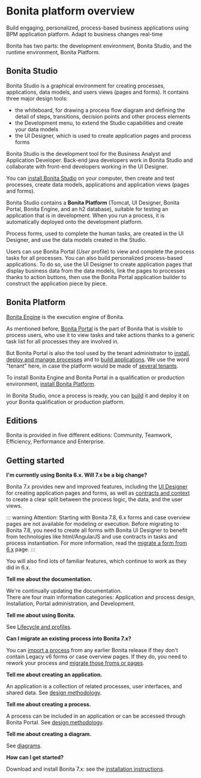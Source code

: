 # Bonita platform overview

Build engaging, personalized, process-based business applications using BPM application platform. Adapt to business changes real-time

Bonita has two parts: the development environment, Bonita Studio, and the runtime environment, Bonita Platform.

## Bonita Studio

Bonita Studio is a graphical environment for creating processes, applications, data models, and users views (pages and forms). It contains three major design tools: 

* the whiteboard, for drawing a process flow diagram and defining the detail of steps, transitions, decision points and other process elements
* the Development menu, to extend the Studio capabilities and create your data models
* the UI Designer, which is used to create application pages and process forms

Bonita Studio is the development tool for the Business Analyst and Application Developer. Back-end java developers work in Bonita Studio and collaborate with front-end developers working in the UI Designer.

You can [install Bonita Studio](bonita-bpm-installation-overview.md) on your computer, then create and test processes, create data models, applications and application views (pages and forms). 

Bonita Studio contains a **Bonita Platform** (Tomcat, UI Designer, Bonita Portal, Bonita Engine, and an h2 database), suitable for testing an application that is in development. When you run a process, it is automatically deployed onto the development platform.

Process forms, used to complete the human tasks, are created in the UI Designer, and use the data models created in the Studio.

Users can use Bonita Portal (_User_ profile) to view and complete the process tasks for all processes. You can also build personalized process-based applications. To do so, use the UI Designer to create application pages that display business data from the data models, link the pages to processes thanks to action buttons, then use the Bonita Portal application builder to construct the application piece by piece.

<a id="platform"/>

## Bonita Platform

[Bonita Engine](engine-architecture-overview.md) is the execution engine of Bonita.

As mentioned before, [Bonita Portal](bonita-bpm-portal-interface-overview.md) is the part of Bonita that is visible to process users, who use it to view tasks and take actions thanks to a generic task list for all processes they are involved in.

But Bonita Portal is also the tool used by the tenant administrator to [install, deploy and manage processes](processes.md) and to [build applications](applications.md). We use the word "tenant" here, in case the platform would be made of [several tenants](multi-tenancy-and-tenant-configuration.md).

To install Bonita Engine and Bonita Portal in a qualification or production environment, [install Bonita Platform](bonita-bpm-installation-overview.md#platform).

In Bonita Studio, once a process is ready, you can [build](build-a-process-for-deployment.md) it and deploy it on your Bonita qualification or production platform. 

## Editions

Bonita is provided in five different editions: Community, Teamwork, Efficiency, Performance and Enterprise.

## Getting started

**I'm currently using Bonita 6.x. Will 7.x be a big change?**

Bonita 7.x provides new and improved features, including the [UI Designer](ui-designer-overview.md) for creating application pages and forms, as well as [contracts and context](contracts-and-contexts.md) to create a clear split between the process logic, the data, and the user views.   

::: warning Attention: Starting with Bonita 7.8, 6.x forms and case overview pages are not available for modeling or execution. Before migrating to Bonita 7.8, you need to create all forms with Bonita UI Designer to benefit from technologies like html/AngularJS and use contracts in tasks and process instantiation. For more information, read the [migrate a form from 6.x](migrate-a-form-from-6-x.md) page. :::

You will also find lots of familiar features, which continue to work as they did in 6.x.

**Tell me about the documentation.**

We're continually updating the documentation.   
There are four main information categories: Application and process design, Installation, Portal administration, and Development. 

**Tell me about using Bonita.** 

See [Lifecycle and profiles](lifecycle-and-profiles.md).

**Can I migrate an existing process into Bonita 7.x?**

You can [import a process](import-and-export-a-process.md) from any earlier Bonita release if  they don't contain Legacy v6 forms or case overview pages. If they do, you need to rework your process and [migrate those froms or pages](migrate-a-form-from-6-x.md).

**Tell me about creating an application.** 

An application is a collection of related processes, user interfaces, and shared data. See [design methodology](design-methodology.md).

**Tell me about creating a process.** 

A process can be included in an application or can be accessed through Bonita Portal. See [design methodology](design-methodology.md).

**Tell me about creating a diagram.**

See [diagrams](diagram-overview.md).

**How can I get started?** 

Download and install Bonita 7.x: see the [installation instructions](bonita-bpm-installation-overview.md).
